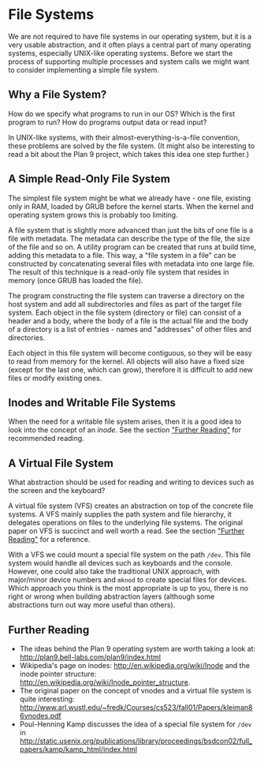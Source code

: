 # File Systems

We are not required to have file systems in our operating system, but it is a
very usable abstraction, and it often plays a central part of many operating
systems, especially UNIX-like operating systems. Before we start the
process of supporting multiple processes and system calls we might want to
consider implementing a simple file system.

## Why a File System?

How do we specify what programs to run in our OS? Which is the first program to
run? How do programs output data or read input?

In UNIX-like systems, with their almost-everything-is-a-file convention, these
problems are solved by the file system. (It might also be interesting to read a
bit about the Plan 9 project, which takes this idea one step further.)

## A Simple Read-Only File System

The simplest file system might be what we already have - one
file, existing only in RAM, loaded by GRUB before the kernel starts. When the
kernel and operating system grows this is probably too limiting.

A file system that is slightly more advanced than just the bits of one file is
a file with metadata. The metadata can describe the type of the file, the size
of the file and so on.  A utility program can be created that runs at build
time, adding this metadata to a file. This way, a "file system in a file" can
be constructed by concatenating several files with metadata into one large file.
The result of this technique is a read-only file system that resides in memory
(once GRUB has loaded the file).

The program constructing the file system can traverse a directory on the host
system and add all subdirectories and files as part of the target file system.
Each object in the file system (directory or file) can consist of a header and
a body, where the body of a file is the actual file and the body of a directory
is a list of entries - names and "addresses" of other files and directories.

Each object in this file system will become contiguous, so they will be easy to
read from memory for the kernel. All objects will also have a fixed size
(except for the last one, which can grow), therefore it is difficult to add new
files or modify existing ones.

## Inodes and Writable File Systems

When the need for a writable file system arises, then it is a good idea to look
into the concept of an _inode_. See the section ["Further
Reading"](#further-reading-9) for recommended reading.

## A Virtual File System

What abstraction should be used for reading and writing to devices such as the
screen and the keyboard?

A virtual file system (VFS) creates an abstraction on top of the concrete
file systems. A VFS mainly supplies the path system and file
hierarchy, it delegates operations on files to the underlying file
systems. The original paper on VFS is succinct and well worth a
read. See the section ["Further Reading"](#further-reading-9) for a reference.

With a VFS we could mount a special file system on the path `/dev`. This file
system would handle all devices such as keyboards and the console. However, one
could also take the traditional UNIX approach, with major/minor device numbers
and `mknod` to create special files for devices. Which approach you think
is the most appropriate is up to you, there is no right or wrong when building
abstraction layers (although some abstractions turn out way more useful
than others).

## Further Reading

- The ideas behind the Plan 9 operating system are worth taking a look at:
  <http://plan9.bell-labs.com/plan9/index.html>
- Wikipedia's page on inodes: <http://en.wikipedia.org/wiki/Inode> and the
  inode pointer structure:
  <http://en.wikipedia.org/wiki/Inode_pointer_structure>.
- The original paper on the concept of vnodes and a virtual file system is
  quite interesting:
  <http://www.arl.wustl.edu/~fredk/Courses/cs523/fall01/Papers/kleiman86vnodes.pdf>
- Poul-Henning Kamp discusses the idea of a special file system for `/dev` in
  <http://static.usenix.org/publications/library/proceedings/bsdcon02/full_papers/kamp/kamp_html/index.html>
